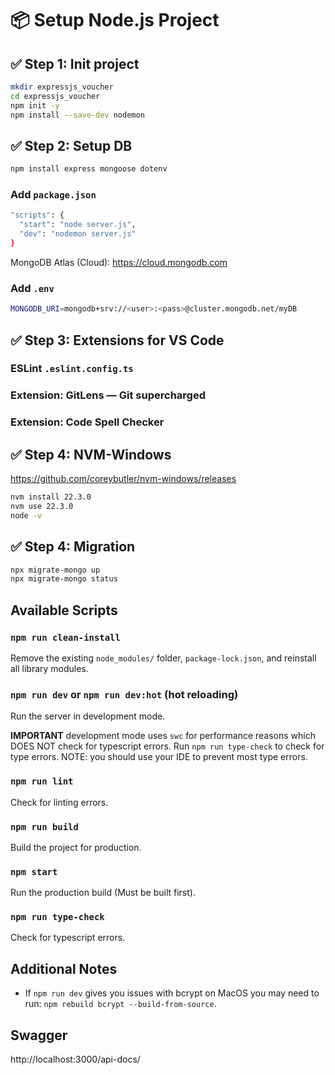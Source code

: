 # 📦 Setup Node.js Project

## ✅ Step 1: Init project
```bash
mkdir expressjs_voucher
cd expressjs_voucher
npm init -y
npm install --save-dev nodemon
```

## ✅ Step 2: Setup DB
```bash
npm install express mongoose dotenv
```
### Add `package.json`
```bash
"scripts": {
  "start": "node server.js",
  "dev": "nodemon server.js"
}
```
MongoDB Atlas (Cloud): https://cloud.mongodb.com
### Add `.env`
```bash
MONGODB_URI=mongodb+srv://<user>:<pass>@cluster.mongodb.net/myDB
```
## ✅ Step 3: Extensions for VS Code
### ESLint `.eslint.config.ts`
### Extension: GitLens — Git supercharged
### Extension: Code Spell Checker

## ✅ Step 4: NVM-Windows
https://github.com/coreybutler/nvm-windows/releases
 
```bash
nvm install 22.3.0
nvm use 22.3.0
node -v
```


## ✅ Step 4: Migration
 
```bash
npx migrate-mongo up
npx migrate-mongo status
```


## Available Scripts

### `npm run clean-install`

Remove the existing `node_modules/` folder, `package-lock.json`, and reinstall all library modules.


### `npm run dev` or `npm run dev:hot` (hot reloading)

Run the server in development mode.<br/>

**IMPORTANT** development mode uses `swc` for performance reasons which DOES NOT check for typescript errors. Run `npm run type-check` to check for type errors. NOTE: you should use your IDE to prevent most type errors.


### `npm run lint`

Check for linting errors.


### `npm run build`

Build the project for production.


### `npm start`

Run the production build (Must be built first).


### `npm run type-check`

Check for typescript errors.


## Additional Notes

- If `npm run dev` gives you issues with bcrypt on MacOS you may need to run: `npm rebuild bcrypt --build-from-source`. 


## Swagger
http://localhost:3000/api-docs/